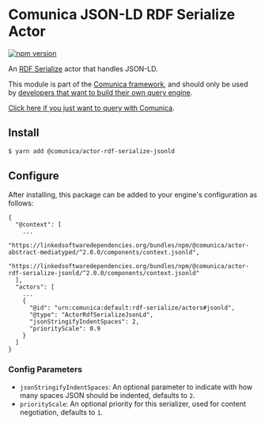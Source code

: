 # Comunica JSON-LD RDF Serialize Actor

[![npm version](https://badge.fury.io/js/%40comunica%2Factor-rdf-serialize-jsonld.svg)](https://www.npmjs.com/package/@comunica/actor-rdf-serialize-jsonld)

An [RDF Serialize](https://github.com/comunica/comunica/tree/master/packages/bus-rdf-serialize) actor that handles JSON-LD.

This module is part of the [Comunica framework](https://github.com/comunica/comunica),
and should only be used by [developers that want to build their own query engine](https://comunica.dev/docs/modify/).

[Click here if you just want to query with Comunica](https://comunica.dev/docs/query/).

## Install

```bash
$ yarn add @comunica/actor-rdf-serialize-jsonld
```

## Configure

After installing, this package can be added to your engine's configuration as follows:
```text
{
  "@context": [
    ...
    "https://linkedsoftwaredependencies.org/bundles/npm/@comunica/actor-abstract-mediatyped/^2.0.0/components/context.jsonld",
    "https://linkedsoftwaredependencies.org/bundles/npm/@comunica/actor-rdf-serialize-jsonld/^2.0.0/components/context.jsonld"  
  ],
  "actors": [
    ...
    {
      "@id": "urn:comunica:default:rdf-serialize/actors#jsonld",
      "@type": "ActorRdfSerializeJsonLd",
      "jsonStringifyIndentSpaces": 2,
      "priorityScale": 0.9
    }
  ]
}
```

### Config Parameters

* `jsonStringifyIndentSpaces`: An optional parameter to indicate with how many spaces JSON should be indented, defaults to `2`.
* `priorityScale`: An optional priority for this serializer, used for content negotiation, defaults to `1`.
